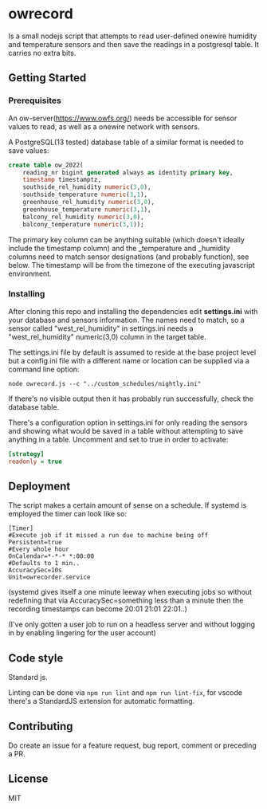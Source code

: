 # owrecord
Is a small nodejs script that attempts to read user-defined onewire humidity and temperature sensors and then save the readings in a postgresql table. It carries no extra bits.

## Getting Started

### Prerequisites
An ow-server(https://www.owfs.org/) needs be accessible for sensor values to read, as well as a onewire network with sensors.



A PostgreSQL(13 tested) database table of a similar format is needed to save values:

```sql
create table ow_2022(
    reading_nr bigint generated always as identity primary key,
    timestamp timestamptz,
    southside_rel_humidity numeric(3,0),
    southside_temperature numeric(3,1),
    greenhouse_rel_humidity numeric(3,0),
    greenhouse_temperature numeric(3,1),
    balcony_rel_humidity numeric(3,0),
    balcony_temperature numeric(3,1));
```
The primary key column can be anything suitable (which doesn't ideally include the timestamp column) and the _temperature and _humidity columns need to match sensor designations (and probably function), see below. The timestamp will be from the timezone of the executing javascript environment.


### Installing
After cloning this repo and installing the dependencies edit **settings.ini** with your database and sensors information. The names need to match, so a sensor called "west_rel_humidity" in settings.ini needs a "west_rel_humidity" numeric(3,0) column in the target table.

The settings.ini file by default is assumed to reside at the base project level but a config.ini file with a different name or location can be supplied via a command line option:

```
node owrecord.js --c "../custom_schedules/nightly.ini"
```
If there's no visible output then it has probably run successfully, check the database table.

There's a configuration option in settings.ini for only reading the sensors and showing what would be saved in a table without attempting to save anything in a table.
Uncomment and set to true in order to activate:
```ini
[strategy]
readonly = true
```


## Deployment
The script makes a certain amount of sense on a schedule. If systemd is employed the timer can look like so:
```
[Timer]
#Execute job if it missed a run due to machine being off
Persistent=true
#Every whole hour
OnCalendar=*-*-* *:00:00
#Defaults to 1 min..
AccuracySec=10s
Unit=owrecorder.service
```
(systemd gives itself a one minute leeway when executing jobs so without redefining that via AccuracySec=something less than a minute then the recording timestamps can become 20:01 21:01 22:01..)

(I've only gotten a user job to run on a headless server and without logging in by enabling lingering for the user account)

## Code style

Standard js. 

Linting can be done via `npm run lint` and `npm run lint-fix`, for vscode there's a StandardJS extension for automatic formatting.  


## Contributing
Do create an issue for a feature request, bug report, comment or preceding a PR.

## License
MIT


